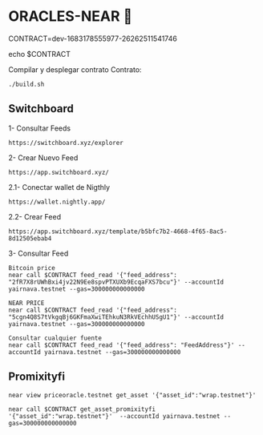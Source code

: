 # ORACLES-NEAR 📄

CONTRACT=dev-1683178555977-26262511541746

echo $CONTRACT

Compilar y desplegar contrato Contrato:

    ./build.sh

## Switchboard

1- Consultar Feeds

    https://switchboard.xyz/explorer

2- Crear Nuevo Feed

    https://app.switchboard.xyz/

2.1- Conectar wallet de Nigthly

    https://wallet.nightly.app/

2.2- Crear Feed

    https://app.switchboard.xyz/template/b5bfc7b2-4668-4f65-8ac5-8d12505ebab4

3- Consultar Feed

    Bitcoin price
    near call $CONTRACT feed_read '{"feed_address": "2fR7X8rUWhBxi4jv22N9Ee8spvPTXUXb9EcqaFXS7bcu"}' --accountId yairnava.testnet --gas=300000000000000

    NEAR PRICE
    near call $CONTRACT feed_read '{"feed_address": "5cgn4Q8S7tVkgqBj6GKFmaXwiTEhkuN3RkVEchhUSgU1"}' --accountId yairnava.testnet --gas=300000000000000

    Consultar cualquier fuente
    near call $CONTRACT feed_read '{"feed_address": "FeedAddress"}' --accountId yairnava.testnet --gas=300000000000000


## Promixityfi

    near view priceoracle.testnet get_asset '{"asset_id":"wrap.testnet"}' 

    near call $CONTRACT get_asset_promixityfi '{"asset_id":"wrap.testnet"}'  --accountId yairnava.testnet --gas=300000000000000